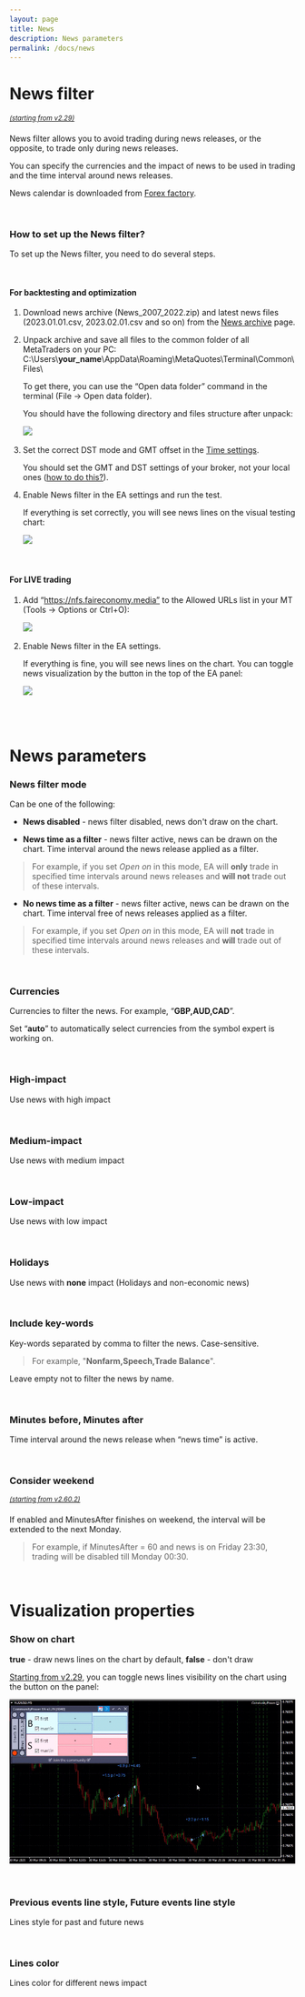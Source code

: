 ```yaml
---
layout: page
title: News
description: News parameters
permalink: /docs/news
---
```


# News filter

<sup>[*(starting from v2.29)*](/docs/versions-history#20210403-229)</sup>

News filter allows you to avoid trading during news releases, or the opposite, to trade only during news releases.

You can specify the currencies and the impact of news to be used in trading and the time interval around news releases.

News calendar is downloaded from [Forex factory](https://www.forexfactory.com/calendar.php).

<br />

### How to set up the News filter?

To set up the News filter, you need to do several steps.

<br />

#### For backtesting and optimization

1. Download news archive (News_2007_2022.zip) and latest news files (2023.01.01.csv, 2023.02.01.csv and so on) from the [News archive](/docs/news/archive) page.

2. Unpack archive and save all files to the common folder of all MetaTraders on your PC: C:\Users\\**your_name**\\AppData\Roaming\MetaQuotes\Terminal\Common\Files\

   To get there, you can use the “Open data folder” command in the terminal (File -> Open data folder).

   You should have the following directory and files structure after unpack:

   ![]({{site.baseurl}}/assets/img/docs/news1.png)

3. Set the correct DST mode and GMT offset in the [Time settings](/docs/time).
   
   You should set the GMT and DST settings of your broker, not your local ones ([how to do this?](/docs/FAQ/gmt-and-dst)).

4. Enable News filter in the EA settings and run the test.
   
   If everything is set correctly, you will see news lines on the visual testing chart:

   ![]({{site.baseurl}}/assets/img/docs/news2.png)

<br />

#### For LIVE trading

1. Add “https://nfs.faireconomy.media” to the Allowed URLs list in your MT (Tools -> Options or Ctrl+O):

   ![]({{site.baseurl}}/assets/img/docs/news3.png)

2. Enable News filter in the EA settings.

   If everything is fine, you will see news lines on the chart. You can toggle news visualization by the button in the top of the EA panel:

   ![]({{site.baseurl}}/assets/img/docs/news4.png)

<br />
<br />

# News parameters

### News filter mode

Can be one of the following:
* **News disabled** - news filter disabled, news don't draw on the chart.


* **News time as a filter** - news filter active, news can be drawn on the chart. Time interval around the news release applied as a filter.

> For example, if you set _Open on_ in this mode, EA will **only** trade in specified time intervals around news releases and **will not** trade out of these intervals.

* **No news time as a filter** - news filter active, news can be drawn on the chart. Time interval free of news releases applied as a filter.

> For example, if you set _Open on_ in this mode, EA will **not** trade in specified time intervals around news releases and **will** trade out of these intervals.

<br />

### Currencies

Currencies to filter the news. For example, “**GBP,AUD,CAD**”.

Set “**auto**” to automatically select currencies from the symbol expert is working on.

<br />

### High-impact

Use news with high impact

<br />

### Medium-impact

Use news with medium impact

<br />

### Low-impact

Use news with low impact

<br />

### Holidays

Use news with **none** impact (Holidays and non-economic news)

<br />

### Include key-words

Key-words separated by comma to filter the news. Case-sensitive.

> For example, "**Nonfarm,Speech,Trade Balance**".

Leave empty not to filter the news by name.

<br />

### Minutes before, Minutes after

Time interval around the news release when “news time” is active.

<br />

### Consider weekend
<sup>[*(starting from v2.60.2)*](/docs/versions-history#20240915-1003-2601-2603)</sup>

If enabled and MinutesAfter finishes on weekend, the interval will be extended to the next Monday.

> For example, if MinutesAfter = 60 and news is on Friday 23:30, trading will be disabled till Monday 00:30.

<br />

# Visualization properties

### Show on chart

**true** - draw news lines on the chart by default, **false** - don't draw

[Starting from v2.29](/docs/versions-history#20210403-229), you can toggle news lines visibility on the chart using the button on the panel:

![show_orders.gif](..%2Fassets%2Fimg%2Fdocs%2Fshow_orders.gif)

<br />

### Previous events line style, Future events line style

Lines style for past and future news

<br />

### Lines color

Lines color for different news impact

